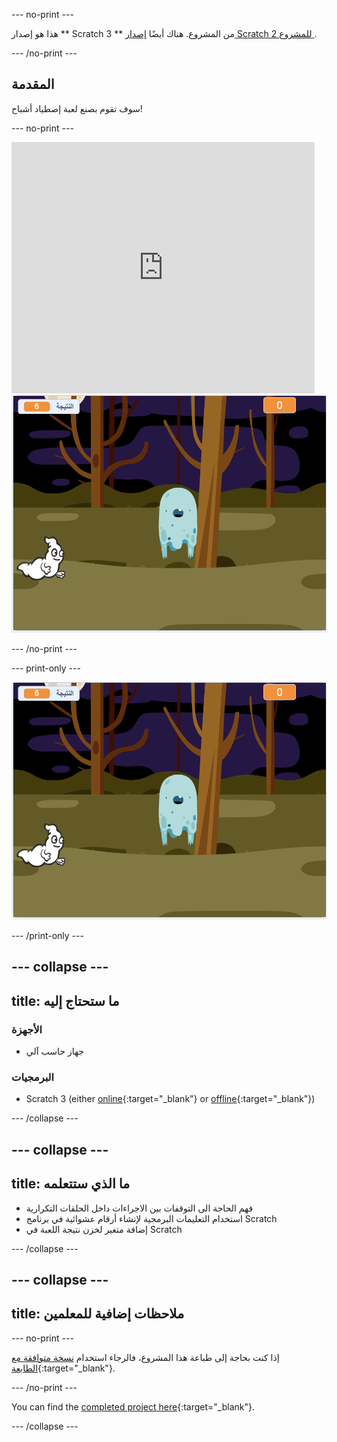 \--- no-print \---

هذا هو إصدار ** Scratch 3 ** من المشروع. هناك أيضًا [ إصدار Scratch 2 للمشروع ](https://projects.raspberrypi.org/en/projects/ghostbusters-scratch2).

\--- /no-print \---

## المقدمة

سوف تقوم بصنع لعبة إصطياد أشباح!

\--- no-print \---

<div class="scratch-preview">
  <iframe allowtransparency="true" width="485" height="402" src="https://scratch.mit.edu/projects/embed/276874679/?autostart=false" frameborder="0" scrolling="no"></iframe>
  <img src="images/showcase-static.png">
</div>

\--- /no-print \---

\--- print-only \---

![معرض](images/showcase-static.png)

\--- /print-only \---

## \--- collapse \---

## title: ما ستحتاج إليه

### الأجهزة

- جهاز حاسب آلي

### البرمجيات

- Scratch 3 (either [online](https://rpf.io/scratchon){:target="_blank"} or [offline](https://rpf.io/scratchoff){:target="_blank"})

\--- /collapse \---

## \--- collapse \---

## title: ما الذي ستتعلمه

- فهم الحاجة الى التوقفات بين الاجراءات داخل الحلقات التكرارية
- استخدام التعليمات البرمجية لإنشاء أرقام عشوائية في برنامج Scratch
- إضافة متغير لخزن نتيجة اللعبة في Scratch

\--- /collapse \---

## \--- collapse \---

## title: ملاحظات إضافية للمعلمين

\--- no-print \---

إذا كنت بحاجة إلى طباعة هذا المشروع، فالرجاء استخدام [نسخة متوافقة مع الطابعة](https://projects.raspberrypi.org/en/projects/ghostbusters/print){:target="_blank"}.

\--- /no-print \---

You can find the [completed project here](https://rpf.io/p/en/ghostbusters-get){:target="_blank"}.

\--- /collapse \---